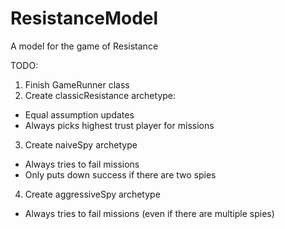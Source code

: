 # ResistanceModel
A model for the game of Resistance

TODO:
1. Finish GameRunner class
2. Create classicResistance archetype:
- Equal assumption updates
- Always picks highest trust player for missions
3. Create naiveSpy archetype
- Always tries to fail missions
- Only puts down success if there are two spies
4. Create aggressiveSpy archetype
- Always tries to fail missions (even if there are multiple spies)

